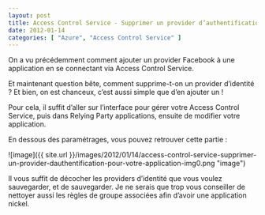 ```yaml
---
layout: post
title: Access Control Service - Supprimer un provider d’authentification pour votre application
date: 2012-01-14
categories: [ "Azure", "Access Control Service" ]
---
```


On a vu précédemment comment ajouter un provider Facebook à une application en se connectant via Access Control Service.

Et maintenant question bête, comment supprime-t-on un provider d’identité ? Et bien, on est chanceux, c’est aussi simple que d’en ajouter un !

Pour cela, il suffit d’aller sur l’interface pour gérer votre Access Control Service, puis dans Relying Party applications, ensuite de modifier votre application.

En dessous des paramétrages, vous pouvez retrouver cette partie :

![image]({{ site.url }}/images/2012/01/14/access-control-service-supprimer-un-provider-dauthentification-pour-votre-application-img0.png "image")

Il vous suffit de décocher les providers d’identité que vous voulez sauvegarder, et de sauvegarder. Je ne serais que trop vous conseiller de nettoyer aussi les règles de groupe associées afin d’avoir une application nickel.
